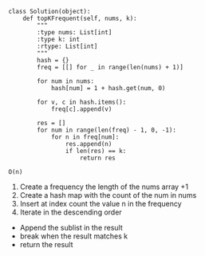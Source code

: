 ```
​class Solution(object):
    def topKFrequent(self, nums, k):
        """
        :type nums: List[int]
        :type k: int
        :rtype: List[int]
        """
        hash = {}
        freq = [[] for _ in range(len(nums) + 1)]
        
        for num in nums:
            hash[num] = 1 + hash.get(num, 0)

        for v, c in hash.items():
            freq[c].append(v)
        
        res = []
        for num in range(len(freq) - 1, 0, -1):
            for n in freq[num]:
                res.append(n)
                if len(res) == k:
                    return res
```

`O(n)`

1. Create a frequency the length of the nums array +1
2. Create a hash map with the count of the num in nums
3. Insert at index count the value n in the frequency
4. Iterate in the descending order
  - Append the sublist in the result
  - break when the result matches k
  - return the result
